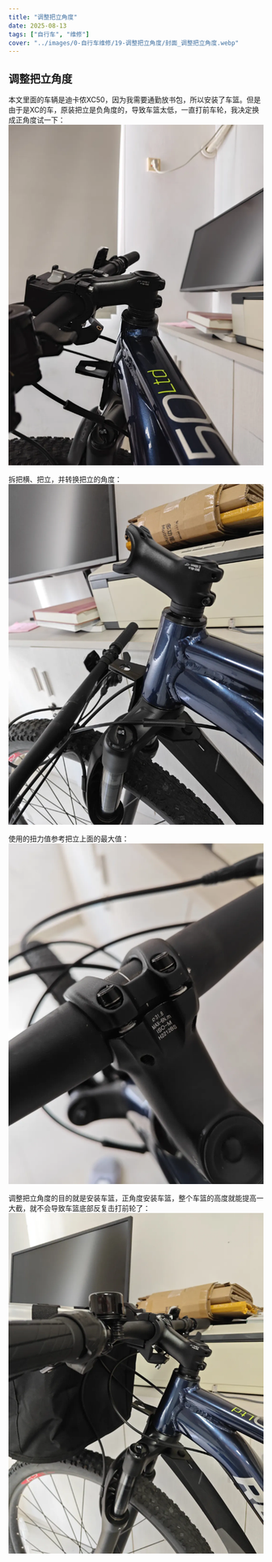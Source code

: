 ```yaml
---
title: "调整把立角度"  
date: 2025-08-13  
tags: ["自行车", "维修"]  
cover: "../images/0-自行车维修/19-调整把立角度/封面_调整把立角度.webp"
---
```

## 调整把立角度
本文里面的车辆是迪卡侬XC50，因为我需要通勤放书包，所以安装了车篮。但是由于是XC的车，原装把立是负角度的，导致车篮太低，一直打前车轮，我决定换成正角度试一下：
![负角度](../images/0-维修自行车/19-调整把立角度/负角度.webp)

拆把横、把立，并转换把立的角度：
![正角度](../images/0-维修自行车/19-调整把立角度/正角度.webp)

使用的扭力值参考把立上面的最大值：
![扭力值](../images/0-维修自行车/19-调整把立角度/扭力值.webp)

调整把立角度的目的就是安装车篮，正角度安装车篮，整个车篮的高度就能提高一大截，就不会导致车篮底部反复击打前轮了：
![安装车篮](../images/0-维修自行车/19-调整把立角度/安装车篮.webp)